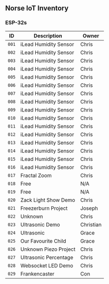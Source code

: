 ## Norse IoT Inventory

### ESP-32s

| ID          | Description            | Owner     |
| ----------- | ---------------------- | ----      |
| `001`       | iLead Humidity Sensor  | Chris     |
| `002`       | iLead Humidity Sensor  | Chris     |
| `003`       | iLead Humidity Sensor  | Chris     |
| `004`       | iLead Humidity Sensor  | Chris     |
| `005`       | iLead Humidity Sensor  | Chris     |
| `006`       | iLead Humidity Sensor  | Chris     |
| `007`       | iLead Humidity Sensor  | Chris     |
| `008`       | iLead Humidity Sensor  | Chris     |
| `009`       | iLead Humidity Sensor  | Chris     |
| `010`       | iLead Humidity Sensor  | Chris     |
| `011`       | iLead Humidity Sensor  | Chris     |
| `012`       | iLead Humidity Sensor  | Chris     |
| `013`       | iLead Humidity Sensor  | Chris     |
| `014`       | iLead Humidity Sensor  | Chris     |
| `015`       | iLead Humidity Sensor  | Chris     |
| `016`       | iLead Humidity Sensor  | Chris     |
| `017`       | Fractal Zoom           | Chris     |
| `018`       | Free                   | N/A       |
| `019`       | Free                   | N/A       |
| `020`       | Zack Light Show Demo   | Chris     |
| `021`       | Freezerburn Project    | Joseph    |
| `022`       | Unknown                | Chris     |
| `023`       | Ultrasonic Demo        | Christian |
| `024`       | Ultrasonic             | Grace     |
| `025`       | Our Favourite Child    | Grace     |
| `026`       | Unknown Piezo Project  | Chris     |
| `027`       | Ultrasonic Percentage  | Chris     |
| `028`       | Websocket LED Demo     | Chris     |
| `029`       | Frankencaster          | Con       |